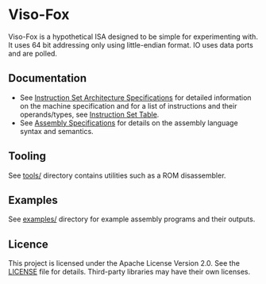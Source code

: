 # Viso-Fox

Viso-Fox is a hypothetical ISA designed to be simple for experimenting with. It uses 64 bit addressing only using little-endian format. IO uses data ports and are polled.

## Documentation

- See [Instruction Set Architecture Specifications](isa.md) for detailed information on the machine specification and for a list of instructions and their operands/types, see [Instruction Set Table](instruction-table.md).
- See [Assembly Specifications](assembly.md) for details on the assembly language syntax and semantics.

## Tooling

See [tools/](tools/) directory contains utilities such as a ROM disassembler.

## Examples

See [examples/](examples/) directory for example assembly programs and their outputs.

## Licence

This project is licensed under the Apache License Version 2.0. See the [LICENSE](LICENSE) file for details. Third-party libraries may have their own licenses.
